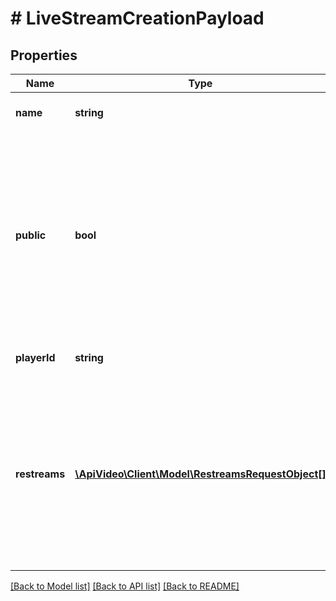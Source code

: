 # # LiveStreamCreationPayload

## Properties

Name | Type | Description | Notes
------------ | ------------- | ------------- | -------------
**name** | **string** | Add a name for your live stream here. |
**public** | **bool** | Whether your video can be viewed by everyone, or requires authentication to see it. A setting of false will require a unique token for each view. Learn more about the Private Video feature [here](https://docs.api.video/delivery/video-privacy-access-management). | [optional]
**playerId** | **string** | The unique identifier for the player. | [optional]
**restreams** | [**\ApiVideo\Client\Model\RestreamsRequestObject[]**](RestreamsRequestObject.md) | Use this parameter to add, edit, or remove &#x60;RTMPS&#x60; or &#x60;RTMP&#x60; services where you want to restream a live stream. The list can only contain up to 5 destinations. | [optional]

[[Back to Model list]](../../README.md#models) [[Back to API list]](../../README.md#endpoints) [[Back to README]](../../README.md)
